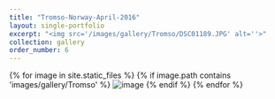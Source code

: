 ```yaml
---
title: "Tromso-Norway-April-2016"
layout: single-portfolio
excerpt: "<img src='/images/gallery/Tromso/DSC01189.JPG' alt=''>"
collection: gallery
order_number: 6
---
```

{% for image in site.static_files %}
    {% if image.path contains 'images/gallery/Tromso' %}
    <img src='{{ site.baseurl }}{{ image.path }}' 
         alt='image' />
    {% endif %}
{% endfor %}
